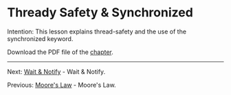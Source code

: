 # Thready Safety & Synchronized

Intention: This lesson explains thread-safety and the use of the synchronized keyword.

Download the PDF file of the [chapter](chapter_16.pdf).

<hr>

Next: [Wait & Notify](chapter_17.md "Wait & Notify") - Wait & Notify.

Previous: [Moore's Law](chapter_15.md "Moore's Law") - Moore's Law.